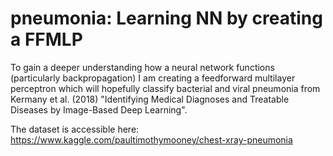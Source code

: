 # pneumonia: Learning NN by creating a FFMLP

To gain a deeper understanding how a neural network functions (particularly backpropagation) I am creating a feedforward multilayer perceptron which will hopefully classify bacterial and viral pneumonia from Kermany et al. (2018) "Identifying Medical Diagnoses and Treatable Diseases by Image-Based Deep Learning".

The dataset is accessible here:
https://www.kaggle.com/paultimothymooney/chest-xray-pneumonia
